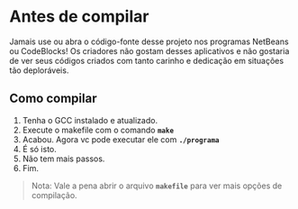 # Antes de compilar
Jamais use ou abra o código-fonte desse projeto nos programas NetBeans ou CodeBlocks!
Os criadores não gostam desses aplicativos e não gostaria de ver seus códigos criados com tanto carinho e dedicação em situações tão deploráveis.
## Como compilar
1. Tenha o GCC instalado e atualizado.
2. Execute o makefile com o comando **`make`**
3. Acabou. Agora vc pode executar ele com **`./programa`**
4. É só isto.
5. Não tem mais passos.
6. Fim.
>Nota: Vale a pena abrir o arquivo **`makefile`** para ver mais opções de compilação.
